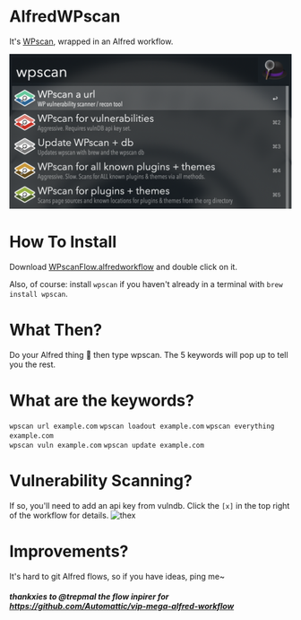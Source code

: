 # AlfredWPscan
It's [WPscan](https://wpscan.org/), wrapped in an Alfred workflow.

![alfredwpscanflow](https://github.com/itsTallulah/AlfredWPscan/blob/master/alfredwpscanflow.png)

# How To Install
Download [WPscanFlow.alfredworkflow](https://github.com/itsTallulah/AlfredWPscan/raw/master/WPscanFlow.alfredworkflow) and double click on it.

Also, of course: install `wpscan` if you haven't already in a terminal with `brew install wpscan`.

# What Then?
Do your Alfred thing 🎩 then type wpscan. The 5 keywords will pop up to tell you the rest.

# What are the keywords?
`wpscan url example.com` 
`wpscan loadout example.com` 
`wpscan everything example.com`  
`wpscan vuln example.com` 
`wpscan update example.com` 

# Vulnerability Scanning?
If so, you'll need to add an api key from vulndb. Click the `[x]` in the top right of the workflow for details.
![thex](https://github.com/Automattic/vip-mega-alfred-workflow/raw/master/readme-images/settings.png)

# Improvements?
It's hard to git Alfred flows, so if you have ideas, ping me~

##### thankxies to @trepmal the flow inpirer for https://github.com/Automattic/vip-mega-alfred-workflow
